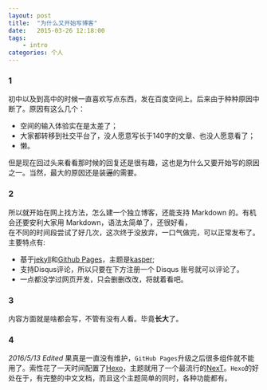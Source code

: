 ```yaml
---
layout: post
title:  "为什么又开始写博客"
date:   2015-03-26 12:18:00
tags: 
	- intro
categories: 个人
---
```



### 1
初中以及到高中的时候一直喜欢写点东西，发在百度空间上。后来由于种种原因中断了。原因有这么几个：  

*	空间的输入体验实在是太差了；
*	大家都转移到社交平台了，没人愿意写长于140字的文章、也没人愿意看了；
*	懒。

但是现在回过头来看看那时候的回复还是很有趣，这也是为什么又要开始写的原因之一。当然，最大的原因还是装<del>逼</del>的需要。

<!-- more -->
### 2
所以就开始在网上找方法，怎么建一个独立博客，还能支持 Markdown 的。有机会还要安利大家用 Markdown，语法太简单了，还很好看，  
在不同的时间段尝试了好几次，这次终于没放弃，一口气做完，可以正常发布了。  
主要特点有:   


*	基于[jekyll][j]和[Github Pages][G]，主题是[kasper][k];
*	支持Disqus评论，所以只要在下方注册一个 Disqus 账号就可以评论了。
*	一点都没学过网页开发，只会删删改改，将就着看吧。

### 3
内容方面就是啥都会写，不管有没有人看。毕竟**长大**了。

### 4
*2016/5/13 Edited*
果真是一直没有维护，`GitHub Pages`升级之后很多组件就不能用了。索性花了一天时间配置了[Hexo][H]，主题就用了一个最流行的[NexT][N]。`Hexo`的好处在于，有完整的中文文档，而且这个主题简单的同时，各种功能都有。

[j]: http://jekyllrb.com/
[G]: https://pages.github.com/
[k]: https://github.com/rosario/kasper
[H]: https://hexo.io/
[N]: http://theme-next.iissnan.com/


